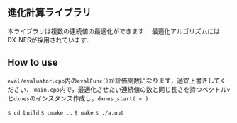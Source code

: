 ## 進化計算ライブラリ
本ライブラリは複数の連続値の最適化ができます．
最適化アルゴリズムにはDX-NESが採用されています．


## How to use
`eval/evaluator.cpp`内の`evalFunc()`が評価関数になります，適宜上書きしてください．
`main.cpp`内で，最適化させたい連続値の数と同じ長さを持つベクトル`v`と`dxnes`のインスタンス作成し，`dxnes_start( v )`

`$ cd build`
`$ cmake ..`
`$ make`
`$ ./a.out`

